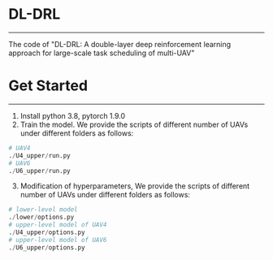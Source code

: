 # DL-DRL
***
The code of "DL-DRL: A double-layer deep reinforcement learning approach for large-scale task scheduling of multi-UAV"
# Get Started
***
1. Install python 3.8, pytorch 1.9.0
2. Train the model. We provide the scripts of different number of UAVs under different folders as follows:
```python
# UAV4
./U4_upper/run.py
# UAV6
./U6_upper/run.py
```
3. Modification of hyperparameters, We provide the scripts of different number of UAVs under different folders as follows:
```python
# lower-level model
./lower/options.py
# upper-level model of UAV4
./U4_upper/options.py
# upper-level model of UAV6
./U6_upper/options.py
```